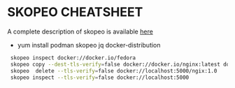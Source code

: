 # SKOPEO CHEATSHEET
 A complete description of skopeo is available [here](https://github.com/containers/skopeo)
- yum install  podman skopeo jq docker-distribution
```bash
 skopeo inspect docker://docker.io/fedora
 skopeo copy --dest-tls-verify=false docker://docker.io/nginx:latest docker://localhost:5000/ngix:1.0 
 skopeo  delete --tls-verify=false docker://localhost:5000/ngix:1.0
 skopeo inspect --tls-verify=false docker://localhost:5000
```
